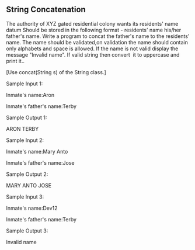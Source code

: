 ## String Concatenation

The authority of XYZ gated residential colony wants its residents' name datum Should be stored in the following format - residents' name <space> his/her father's name. Write a program to concat the father's name to the residents' name. The name should be validated,on validation the name should contain only alphabets and space is allowed. If the name is not valid display the message "Invalid name". If valid string then convert  it to uppercase and print it..

[Use concat(String s) of the String class.]

Sample Input 1:

Inmate's name:Aron

Inmate's father's name:Terby

Sample Output 1:

ARON TERBY

Sample Input 2:

Inmate's name:Mary Anto

Inmate's father's name:Jose

Sample Output 2:

MARY ANTO JOSE

Sample Input 3:

Inmate's name:Dev12

Inmate's father's name:Terby

Sample Output 3:

Invalid name
